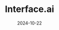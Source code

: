 ---  
layout: startup_page  
title: "Interface.ai"  
id: "interface.ai"  
permalink: "/interfaceaiinterface.ai10222024/"  
website: "https://www.interface.ai/"  
funding_round: "Series A"  
funding_amount: "$30M"  
investors: "Avataar Venture Partners"  
about: "Interface.ai provides a customer automation platform using AI-powered voice and text-based agents for banks and financial institutions. Its agents handle basic customer service requests, are customizable, and can upsell products, improving efficiency and customer experience. The platform democratizes access to AI for institutions of all sizes."  
markets: "Fintech, AI, Financial Software, Media and Information Services (B2B), Vertical Market Software, Automation/Workflow Software"  
hq: "San Jose, California, United States"  
founded_year: "2019"  
linkedin: "https://www.linkedin.com/company/interface-ai"  
twitter: "https://twitter.com/rechargebot"  
instagram: ""  
facebook: "https://www.facebook.com/interfaceAI"  
crunchbase: "https://www.crunchbase.com/organization/interface-AI?utm_source=linkedin&utm_medium=referral&utm_campaign=linkedin_companies&utm_content=profile_cta_anon&trk=funding_crunchbase"  
pitchbook: "https://pitchbook.com/profiles/company/175596-31"  

date_display: "22-Oct-2024"  
date: "2024-10-22"

# SEO Optimization  
meta_title: "Interface.ai - Series A Funding ($30M)"  
meta_description: "Interface.ai, Interface.ai provides a customer automation platform using AI-powered voice and text-based agents for banks and financial institutions. Its agents han..."  
meta_keywords: "Interface.ai, Fintech, AI, Financial Software, Media and Information Services (B2B), Vertical Market Software, Automation/Workflow Software, Series A funding"  
canonical_url: "https://startup.projectstartups.com/interfaceaiinterface.ai10222024/"  
---